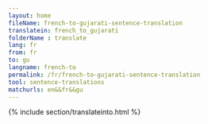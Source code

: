 ```yaml
---
layout: home
fileName: french-to-gujarati-sentence-translation
translatein: french_to_gujarati
folderName : translate
lang: fr
from: fr
to: gu
langname: french-to
permalink: /fr/french-to-gujarati-sentence-translation
tool: sentence-translations
matchurls: en&&fr&&gu
---
```

{% include section/translateinto.html %}
